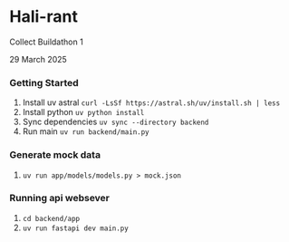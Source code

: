 # Hali-rant

Collect Buildathon 1

29 March 2025

### Getting Started

1. Install uv astral `curl -LsSf https://astral.sh/uv/install.sh | less`
2. Install python `uv python install`
3. Sync dependencies `uv sync --directory backend`
4. Run main `uv run backend/main.py`



### Generate mock data

1. `uv run app/models/models.py > mock.json`

### Running api websever

1. `cd backend/app`
2. `uv run fastapi dev main.py`